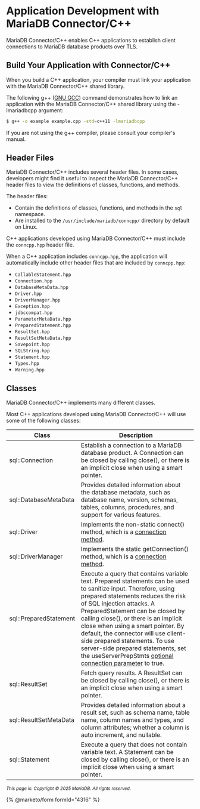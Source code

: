 # Application Development with MariaDB Connector/C++

MariaDB Connector/C++ enables C++ applications to establish client connections to MariaDB database products over TLS.

## Build Your Application with Connector/C++

When you build a C++ application, your compiler must link your application with the MariaDB Connector/C++ shared library.

The following g++ ([GNU GCC](https://gcc.gnu.org/)) command demonstrates how to link an application with the MariaDB Connector/C++ shared library using the -lmariadbcpp argument:

```bash
$ g++ -o example example.cpp -std=c++11 -lmariadbcpp
```

If you are not using the g++ compiler, please consult your compiler's manual.

## Header Files

MariaDB Connector/C++ includes several header files. In some cases, developers might find it useful to inspect the MariaDB Connector/C++ header files to view the definitions of classes, functions, and methods.

The header files:

* Contain the definitions of classes, functions, and methods in the `sql` namespace.
* Are installed to the `/usr/include/mariadb/conncpp/` directory by default on Linux.

C++ applications developed using MariaDB Connector/C++ must include the `conncpp.hpp` header file.

When a C++ application includes `conncpp.hpp`, the application will automatically include other header files that are included by `conncpp.hpp`:

* `CallableStatement.hpp`
* `Connection.hpp`
* `DatabaseMetaData.hpp`
* `Driver.hpp`
* `DriverManager.hpp`
* `Exception.hpp`
* `jdbccompat.hpp`
* `ParameterMetaData.hpp`
* `PreparedStatement.hpp`
* `ResultSet.hpp`
* `ResultSetMetaData.hpp`
* `Savepoint.hpp`
* `SQLString.hpp`
* `Statement.hpp`
* `Types.hpp`
* `Warning.hpp`

## Classes

MariaDB Connector/C++ implements many different classes.

Most C++ applications developed using MariaDB Connector/C++ will use some of the following classes:

| Class                  | Description                                                                                                                                                                                                                                                                                                                                                                                                                                                                                                           |
| ---------------------- | --------------------------------------------------------------------------------------------------------------------------------------------------------------------------------------------------------------------------------------------------------------------------------------------------------------------------------------------------------------------------------------------------------------------------------------------------------------------------------------------------------------------- |
| sql::Connection        | Establish a connection to a MariaDB database product. A Connection can be closed by calling close(), or there is an implicit close when using a smart pointer.                                                                                                                                                                                                                                                                                                                                                        |
| sql::DatabaseMetaData  | Provides detailed information about the database metadata, such as database name, version, schemas, tables, columns, procedures, and support for various features.                                                                                                                                                                                                                                                                                                                                                    |
| sql::Driver            | Implements the non-static connect() method, which is a [connection method](connect-with-mariadb-connectorcpp.md).                                                                                                                                                                                                                                                                                                                                                                                                     |
| sql::DriverManager     | Implements the static getConnection() method, which is a [connection method](connect-with-mariadb-connectorcpp.md).                                                                                                                                                                                                                                                                                                                                                                                                   |
| sql::PreparedStatement | Execute a query that contains variable text. Prepared statements can be used to sanitize input. Therefore, using prepared statements reduces the risk of SQL injection attacks. A PreparedStatement can be closed by calling close(), or there is an implicit close when using a smart pointer. By default, the connector will use client-side prepared statements. To use server-side prepared statements, set the useServerPrepStmts [optional connection parameter](connect-with-mariadb-connectorcpp.md) to true. |
| sql::ResultSet         | Fetch query results. A ResultSet can be closed by calling close(), or there is an implicit close when using a smart pointer.                                                                                                                                                                                                                                                                                                                                                                                          |
| sql::ResultSetMetaData | Provides detailed information about a result set, such as schema name, table name, column names and types, and column attributes; whether a column is auto increment, and nullable.                                                                                                                                                                                                                                                                                                                                   |
| sql::Statement         | Execute a query that does not contain variable text. A Statement can be closed by calling close(), or there is an implicit close when using a smart pointer.                                                                                                                                                                                                                                                                                                                                                          |

<sub>_This page is: Copyright © 2025 MariaDB. All rights reserved._</sub>


{% @marketo/form formId="4316" %}
